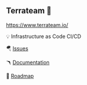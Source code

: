 ## Terrateam 👋

https://www.terrateam.io/

💡 Infrastructure as Code CI/CD

🪂 [Issues](https://github.com/terrateamio/terrateam/issues/new/choose)

🪃 [Documentation](https://docs.terrateam.io/)

🐙 [Roadmap](https://github.com/terrateamio/terrateam)
